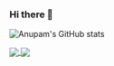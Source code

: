 ### Hi there 👋

<!--
**anupammaurya6767/anupammaurya6767** is a ✨ _special_ ✨ repository because its `README.md` (this file) appears on your GitHub profile.

Here are some ideas to get you started:

- 🔭 I’m currently working on Kuki
- 🌱 I’m currently learning Node.js
- 👯 I’m looking to collaborate on Awesome Projects
- 🤔 I’m looking for help with..
- 💬 Ask me about ...
- 📫 How to reach me:
- 😄 Pronouns: ...
- ⚡ Fun fact: ...
-->
![Anupam's GitHub stats](https://github-readme-stats.vercel.app/api?username=anupammaurya6767&count_private=true)


<a href="https://github.com/anupammaurya6767/github-readme-stats">
  <img align="center" src="https://github-readme-stats.vercel.app/api/pin/?username=anupammaurya6767&repo=github-readme-stats" />
</a>
<a href="https://github.com/anupammaurya6767/convoychat">
  <img align="center" src="https://github-readme-stats.vercel.app/api/pin/?username=anupammaurya6767&repo=convoychat" />
</a>
